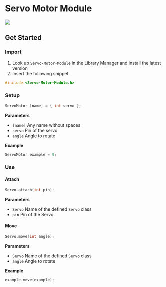 # Servo Motor Module

[![](https://img.shields.io/badge/Available_in_the_Arduino_Library_Manager-2ea44f)](<Link>)

## Get Started

### Import

1. Look up `Servo-Motor-Module` in the Library Manager and install the latest version
2. Insert the following snippet
 
```ino
#include <Servo-Motor-Module.h>
```

### Setup

```ino
ServoMotor [name] = { int servo };
```
**Parameters**

* `[name]` Any name without spaces
* `servo` Pin of the servo
* `angle` Angle to rotate

**Example**

```ino
ServoMotor example = 9;
```

### Use

#### Attach

```ino
Servo.attach(int pin);
```

**Parameters**
* `Servo` Name of the defined `Servo` class
* `pin` Pin of the Servo

#### Move

```ino
Servo.move(int angle);
```

**Parameters**
* `Servo` Name of the defined `Servo` class
* `angle` Angle to rotate

**Example**

```ino
example.move(example);
```
